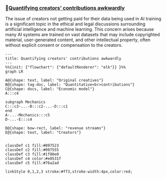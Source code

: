 ### 🔰[Quantifying creators’ contributions awkwardly](https://viadean.notion.site/Quantifying-creators-contributions-awkwardly-1551ae7b9a3280d78062fe5d3d185c03?pvs=4)
The issue of creators not getting paid for their data being used in AI training is a significant topic in the ethical and legal discussions surrounding artificial intelligence and machine learning. This concern arises because many AI systems are trained on vast datasets that may include copyrighted material, user-generated content, and other intellectual property, often without explicit consent or compensation to the creators.
```mermaid
---
title: Quantifying creators' contributions awkwardly
---
%%{init: {"flowchart": {"defaultRenderer": "elk"}} }%%
graph LR

A@{shape: text, label: "Original creatives"}
B@{shape: tag-doc, label: "Quantitative<br>contributions"}
C@{shape: docs, label: "Economic model"}
A:::c4

subgraph Mechanics
C:::c3-...-B:::c2-...-D:::c1
end
A-...-Mechanics:::c5
D-...-E:::c4

D@{shape: bow-rect, label: "revenue streams"}
E@{shape: text, label: "Creators"}


classDef c1 fill:#097523
classDef c2 fill:#097555
classDef c3 fill:#1f80e0
classDef c4 color:#e0531f
classDef c5 fill:#76a2ad

linkStyle 0,1,2,3 stroke:#ff3,stroke-width:4px,color:red;



```
